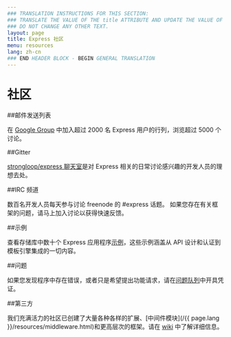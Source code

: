 ```yaml
---
### TRANSLATION INSTRUCTIONS FOR THIS SECTION:
### TRANSLATE THE VALUE OF THE title ATTRIBUTE AND UPDATE THE VALUE OF THE lang ATTRIBUTE.
### DO NOT CHANGE ANY OTHER TEXT.
layout: page
title: Express 社区
menu: resources
lang: zh-cn
### END HEADER BLOCK - BEGIN GENERAL TRANSLATION
---
```


# 社区

##邮件发送列表

在 [Google Group](https://groups.google.com/group/express-js) 中加入超过 2000 名 Express 用户的行列，浏览超过 5000 个讨论。

##Gitter

[strongloop/express 聊天室](https://gitter.im/strongloop/express)是对 Express 相关的日常讨论感兴趣的开发人员的理想去处。

##IRC 频道

数百名开发人员每天参与讨论 freenode 的 #express 话题。
如果您存在有关框架的问题，请马上加入讨论以获得快速反馈。

##示例

查看存储库中数十个 Express 应用程序[示例](https://github.com/strongloop/express/tree/master/examples)，这些示例涵盖从 API 设计和认证到模板引擎集成的一切内容。

##问题

如果您发现程序中存在错误，或者只是希望提出功能请求，请在[问题队列](https://github.com/strongloop/express/issues)中开具凭证。

##第三方

我们充满活力的社区已创建了大量各种各样的扩展、[中间件模块](/{{ page.lang }}/resources/middleware.html)和更高层次的框架。请在 [wiki](https://github.com/strongloop/express/wiki) 中了解详细信息。

